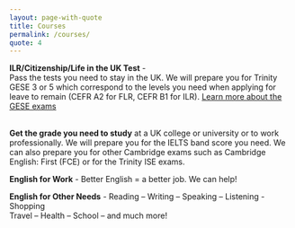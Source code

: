 ```yaml
---
layout: page-with-quote
title: Courses
permalink: /courses/
quote: 4
---
```


**ILR/Citizenship/Life in the UK Test** -	
Pass the tests you need to stay in the UK. We will prepare you for Trinity GESE 3 or 5 which correspond to the levels you need when applying for leave to remain (CEFR A2 for FLR, CEFR B1 for ILR). [Learn more about the GESE exams](http://www.trinitycollege.com/site/?id=3365&action=preview&backTo=index)


​	
**Get the grade you need to study** at a UK college or university or to work professionally. We will prepare you for the IELTS band score you need.  We can also prepare you for other Cambridge exams such as Cambridge English: First (FCE) or for the Trinity ISE exams.

**English for Work**	- Better English = a better job.  We can help!

**English for Other Needs**	- Reading – Writing – Speaking – Listening -
Shopping <br>
Travel – Health – School – and much more!